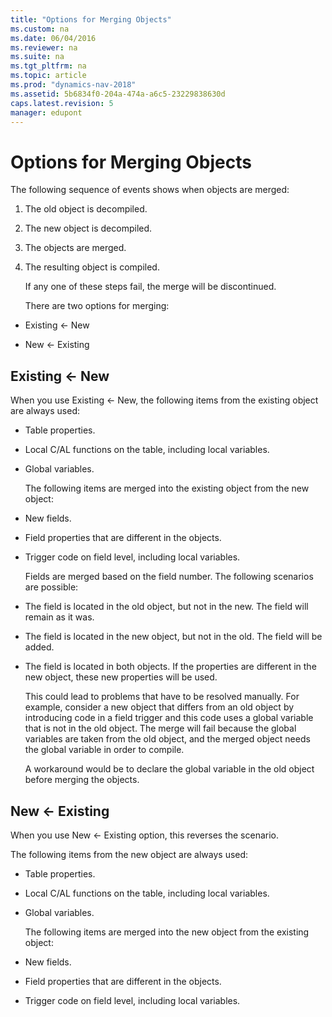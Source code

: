 ```yaml
---
title: "Options for Merging Objects"
ms.custom: na
ms.date: 06/04/2016
ms.reviewer: na
ms.suite: na
ms.tgt_pltfrm: na
ms.topic: article
ms.prod: "dynamics-nav-2018"
ms.assetid: 5b6834f0-204a-474a-a6c5-23229838630d
caps.latest.revision: 5
manager: edupont
---
```

# Options for Merging Objects
The following sequence of events shows when objects are merged:  

1. The old object is decompiled.  

2. The new object is decompiled.  

3. The objects are merged.  

4. The resulting object is compiled.  

   If any one of these steps fail, the merge will be discontinued.  

   There are two options for merging:  

-   Existing \<- New  

-   New \<- Existing  

## Existing \<- New  
 When you use Existing \<- New, the following items from the existing object are always used:  

- Table properties.  

- Local C/AL functions on the table, including local variables.  

- Global variables.  

  The following items are merged into the existing object from the new object:  

- New fields.  

- Field properties that are different in the objects.  

- Trigger code on field level, including local variables.  

  Fields are merged based on the field number. The following scenarios are possible:  

- The field is located in the old object, but not in the new. The field will remain as it was.  

- The field is located in the new object, but not in the old. The field will be added.  

- The field is located in both objects. If the properties are different in the new object, these new properties will be used.  

  This could lead to problems that have to be resolved manually. For example, consider a new object that differs from an old object by introducing code in a field trigger and this code uses a global variable that is not in the old object. The merge will fail because the global variables are taken from the old object, and the merged object needs the global variable in order to compile.  

  A workaround would be to declare the global variable in the old object before merging the objects.  

## New \<- Existing  
 When you use New \<- Existing option, this reverses the scenario.  

 The following items from the new object are always used:  

- Table properties.  

- Local C/AL functions on the table, including local variables.  

- Global variables.  

  The following items are merged into the new object from the existing object:  

- New fields.  

- Field properties that are different in the objects.  

- Trigger code on field level, including local variables.

